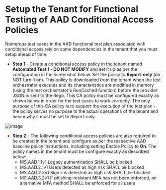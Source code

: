 # Setup the Tenant for Functional Testing of AAD Conditional Access Policies

Numerous test cases in the AAD functional test plan associated with conditional access rely on some dependencies in the tenant that you must setup ahead of time:

- **Step 1** - Create a conditional access policy in the tenant named **Automated Test 1 - DO NOT MODIFY** and set it up as per the configuration in the screenshot below. Set the policy to **Report-only** (do NOT turn it on). This policy is downloaded from the tenant when the test orchestrator executes and its characteristics are modified in memory (using the test orchestrator's RunCached function) before the provider JSON is sent to the Rego. This CA policy must be configured exactly as shown below in order for the test cases to work correctly. The only purpose of this CA policy is to support the execution of the test plan - the policy serves no purpose to the actual operations of the tenant and hence why it must be set to Report-only.

![image](https://github.com/cisagov/ScubaGear/assets/107076927/ae19af14-c551-4ef1-b98b-e2e32087bcb8)

- **Step 2** - The following conditional access policies are also required to be created in the tenant and configure as per the respective AAD baseline policy instructions, including setting Enable Policy to **On**. The policy names in the tenant must be configure exactly as described below:
  - MS.AAD.1.1v1 Legacy authentication SHALL be blocked
  - MS.AAD.2.1v1 Users detected as high risk SHALL be blocked
  - MS.AAD.2.3v1 Sign-ins detected as high risk SHALL be blocked
  - MS.AAD.3.2v1 If phishing-resistant MFA has not been enforced, an alternative MFA method SHALL be enforced for all users
